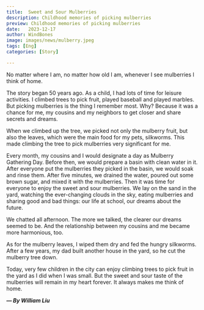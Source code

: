 ```yaml
---
title:  Sweet and Sour Mulberries
description: Childhood memories of picking mulberries
preview: Childhood memories of picking mulberries
date:   2023-12-17
author: WindBones
image: images/news/mulberry.jpeg
tags: [Eng]
categories: [Story]

---
```


No matter where I am, no matter how old I am, whenever I see mulberries I think of home.

The story began 50 years ago. As a child, I had lots of time for leisure activities. I climbed trees to pick fruit, played baseball and played marbles. But picking mulberries is the thing I remember most. Why? Because it was a chance for me, my cousins and my neighbors to get closer and share secrets and dreams.

When we climbed up the tree, we picked not only the mulberry fruit, but also the leaves, which were the main food for my pets, silkworms. This made climbing the tree to pick mulberries very significant for me.

Every month, my cousins and I would designate a day as Mulberry Gathering Day. Before then, we would prepare a basin with clean water in it. After everyone put the mulberries they picked in the basin, we would soak and rinse them. After five minutes, we drained the water, poured out some brown sugar, and mixed it with the mulberries. Then it was time for everyone to enjoy the sweet and sour mulberries. We lay on the sand in the yard, watching the ever-changing clouds in the sky, eating mulberries and sharing good and bad things: our life at school, our dreams about the future.

We chatted all afternoon. The more we talked, the clearer our dreams seemed to be. And the relationship between my cousins and me became more harmonious, too.

As for the mulberry leaves, I wiped them dry and fed the hungry silkworms. After a few years, my dad built another house in the yard, so he cut the mulberry tree down.

Today, very few children in the city can enjoy climbing trees to pick fruit in the yard as I did when I was small. But the sweet and sour taste of the mulberries will remain in my heart forever. It always makes me think of home.

***— By William Liu***